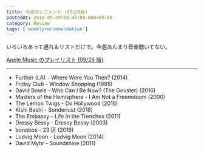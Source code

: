 ```yaml
---
title: 今週のレコメンド (09/26版)
postedAt: 2016-09-29T18:48:00.000+09:00
category: Review
tags: ['weeklyrecommendation']
---
```


いろいろあって遅れ＆リストだけで。今週あんまり音楽聴いてない。

[Apple Music のプレイリスト (09/26 版)](https://itunes.apple.com/jp/playlist/jin-zhounorekomendo-09-26ban/idpl.bd745627ed614f0e848cc13c4e912452)

---

- Further (LA) - Where Were You Then? (2014)
- Friday Club - Window Shopping (1985)
- David Bowie - Who Can I Be Now? (The Gouster) (2016)
- Masters of the Hemisphere - I Am Not a Freemdoom (2000)
- The Lemon Twigs - Do Hollywood (2016)
- Kishi Bashi - Sonderlust (2016)
- The Embassy - Life In the Trenches (2011)
- Dressy Bessy - Dressy Bessy (2003)
- bonobos - 23 区 (2016)
- Ludvig Moon - Ludvig Moon (2014)
- David Myhr - Soundshine (2011)
